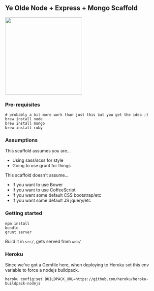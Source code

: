 ## Ye Olde Node + Express + Mongo Scaffold

<img src="http://media0.giphy.com/media/LGzrggUppEBdm/giphy.gif" width=250 height=250/>

### Pre-requisites

    # probably a bit more work than just this but you get the idea ;)
    brew install node
    brew install mongo
    brew install ruby

### Assumptions

This scaffold assumes you are...
* Using sass/scss for style
* Going to use grunt for things

This scaffold doesn't assume...
* If you want to use Bower
* If you want to use CoffeeScript
* If you want some default CSS bootstrap/etc
* If you want some default JS jquery/etc

### Getting started

    npm install
    bundle
    grunt server

Build it in ``src/``, gets served from ``web/``

### Heroku

Since we've got a Gemfile here, when deploying to Heroku
set this env variable to force a nodejs buildpack.

    heroku config:set BUILDPACK_URL=https://github.com/heroku/heroku-buildpack-nodejs

